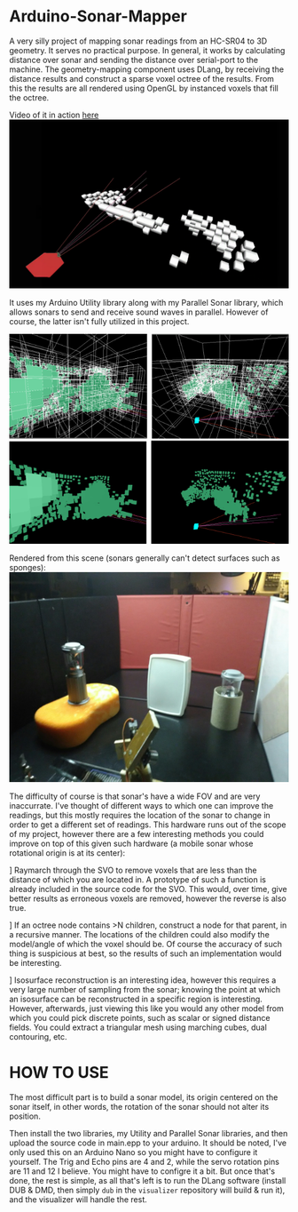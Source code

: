 # Arduino-Sonar-Mapper

A very silly project of mapping sonar readings from an HC-SR04 to 3D geometry.
It serves no practical purpose.
In general, it works by calculating distance over sonar and sending the
distance over serial-port to the machine. The geometry-mapping component uses
DLang, by receiving the distance results and construct a sparse voxel octree of
the results. From this the results are all rendered using OpenGL by instanced
voxels that fill the octree.

Video of it in action [here](https://www.youtube.com/watch?v=6Xcm2GSGwrw)
![](https://github.com/AODQ/Arduino-Sonar-Mapper/blob/master/screenshots/updated-shader.png?raw=true)

It uses my Arduino Utility library along with my Parallel Sonar library, which
allows sonars to send and receive sound waves in parallel. However of course,
the latter isn't fully utilized in this project.

![](https://github.com/AODQ/Arduino-Sonar-Mapper/blob/master/screenshots/Scene0-Rendering.png?raw=true)

Rendered from this scene (sonars generally can't detect surfaces such as sponges):
![](https://github.com/AODQ/Arduino-Sonar-Mapper/blob/master/screenshots/Scene0.jpg?raw=true)

The difficulty of course is that sonar's have a wide FOV and are very inaccurrate.
I've thought of different ways to which one can improve the readings, but this
mostly requires the location of the sonar to change in order to get a different
set of readings. This hardware runs out of the scope of my project, however
there are a few interesting methods you could improve on top of this given such
hardware (a mobile sonar whose rotational origin is at its center):

] Raymarch through the SVO to remove voxels that are less than the distance of
    which you are located in. A prototype of such a function is already
    included in the source code for the SVO. This would, over time, give better
    results as erroneous voxels are removed, however the reverse is also true.
    
] If an octree node contains >N children, construct a node for that parent, in
    a recursive manner. The locations of the children could also modify the
      model/angle of which the voxel should be. Of course the accuracy of such
      thing is suspicious at best, so the results of such an implementation would
      be interesting.

] Isosurface reconstruction is an interesting idea, however this requires a very
    large number of sampling from the sonar; knowing the point at which an
    isosurface can be reconstructed in a specific region is interesting.
    However, afterwards, just viewing this like you would any other model from
    which you could pick discrete points, such as scalar or signed distance
    fields. You could extract a triangular mesh using marching cubes, dual
    contouring, etc.

# HOW TO USE
The most difficult part is to build a sonar model, its origin centered on the
sonar itself, in other words, the rotation of the sonar should not alter its
position.

Then install the two libraries, my Utility and Parallel Sonar libraries, and
then upload the source code in main.epp to your arduino. It should be noted,
I've only used this on an Arduino Nano so you might have to configure it
yourself. The Trig and Echo pins are 4 and 2, while the servo rotation pins are
11 and 12 I believe. You might have to configre it a bit. But once that's done,
the rest is simple, as all that's left is to run the DLang software (install DUB
& DMD, then simply `dub` in the `visualizer` repository will build & run it),
and the visualizer will handle the rest.
